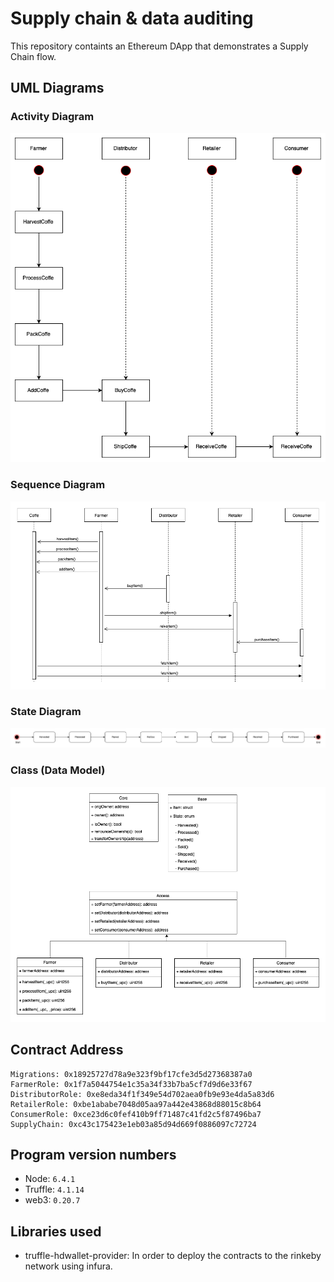 # Supply chain & data auditing

This repository containts an Ethereum DApp that demonstrates a Supply Chain flow.

## UML Diagrams

### Activity Diagram

![activity](uml_diagrams/activity_ok.png)

### Sequence Diagram

![sequence](uml_diagrams/sequence_ok.png)

### State Diagram

![state](uml_diagrams/state_ok.png)

### Class (Data Model)

![model](uml_diagrams/data_model.png)

## Contract Address

```
Migrations: 0x18925727d78a9e323f9bf17cfe3d5d27368387a0
FarmerRole: 0x1f7a5044754e1c35a34f33b7ba5cf7d9d6e33f67
DistributorRole: 0xe8eda34f1f349e54d702aea0fb9e93e4da5a83d6
RetailerRole: 0xbe1ababe7048d05aa97a442e43868d88015c8b64
ConsumerRole: 0xce23d6c0fef410b9ff71487c41fd2c5f87496ba7
SupplyChain: 0xc43c175423e1eb03a85d94d669f0886097c72724
```

## Program version numbers

* Node: `6.4.1`
* Truffle: `4.1.14`
* web3: `0.20.7`

## Libraries used

* truffle-hdwallet-provider: In order to deploy the contracts to the rinkeby network using infura.
